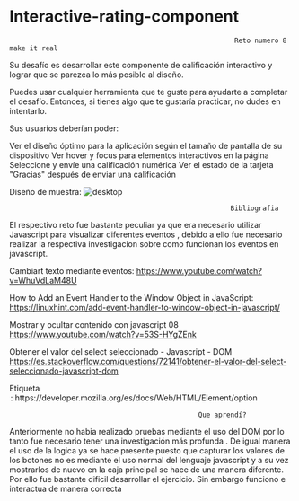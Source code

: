 # Interactive-rating-component

                                                            Reto numero 8 make it real
                                                            
 
Su desafío es desarrollar este componente de calificación interactivo y lograr que se parezca lo más posible al diseño.

Puedes usar cualquier herramienta que te guste para ayudarte a completar el desafío. Entonces, si tienes algo que te gustaría practicar, no dudes en intentarlo.

Sus usuarios deberían poder:

Ver el diseño óptimo para la aplicación según el tamaño de pantalla de su dispositivo
Ver hover y focus para elementos interactivos en la página
Seleccione y envíe una calificación numérica
Ver el estado de la tarjeta "Gracias" después de enviar una calificación

Diseño de muestra: 
![desktop](https://user-images.githubusercontent.com/79812118/197368781-0a82359b-6293-4c33-b390-79960abdc0d4.jpg)

                                                           Bibliografia 
                                                          
El respectivo reto fue bastante peculiar ya que era necesario utilizar Javascript para visualizar diferentes eventos , debido a ello fue necesario realizar la respectiva investigacion sobre como funcionan los eventos en javascript.

Cambiart texto mediante eventos: 
https://www.youtube.com/watch?v=WhuVdLaM48U

How to Add an Event Handler to the Window Object in JavaScript:
https://linuxhint.com/add-event-handler-to-window-object-in-javascript/

Mostrar y ocultar contenido con javascript 08
https://www.youtube.com/watch?v=53S-HYgZEnk

Obtener el valor del select seleccionado - Javascript - DOM
https://es.stackoverflow.com/questions/72141/obtener-el-valor-del-select-seleccionado-javascript-dom

Etiqueta <option>:
https://developer.mozilla.org/es/docs/Web/HTML/Element/option

                                                   Que aprendí?
                                                   
Anteriormente no habia realizado pruebas mediante el uso del DOM por lo tanto fue necesario tener una investigación más profunda . De igual manera el uso de la logica ya se hace presente puesto que capturar los valores de los botones no es mediante el uso normal del lenguaje javascript y a su vez mostrarlos de nuevo en la caja principal se hace de una manera diferente. Por ello fue bastante dificil desarrollar el ejercicio. Sin embargo funciono e interactua de manera correcta 
